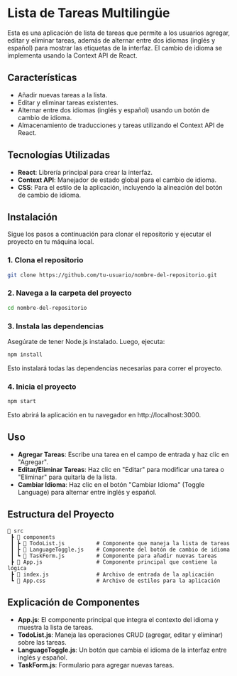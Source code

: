 # Lista de Tareas Multilingüe

Esta es una aplicación de lista de tareas que permite a los usuarios agregar, editar y eliminar tareas, además de alternar entre dos idiomas (inglés y español) para mostrar las etiquetas de la interfaz. El cambio de idioma se implementa usando la Context API de React.

## Características

- Añadir nuevas tareas a la lista.
- Editar y eliminar tareas existentes.
- Alternar entre dos idiomas (inglés y español) usando un botón de cambio de idioma.
- Almacenamiento de traducciones y tareas utilizando el Context API de React.

## Tecnologías Utilizadas

- **React**: Librería principal para crear la interfaz.
- **Context API**: Manejador de estado global para el cambio de idioma.
- **CSS**: Para el estilo de la aplicación, incluyendo la alineación del botón de cambio de idioma.
  
## Instalación

Sigue los pasos a continuación para clonar el repositorio y ejecutar el proyecto en tu máquina local.

### 1. Clona el repositorio

```bash
git clone https://github.com/tu-usuario/nombre-del-repositorio.git
```

### 2. Navega a la carpeta del proyecto

```bash
cd nombre-del-repositorio
```

### 3. Instala las dependencias

Asegúrate de tener Node.js instalado. Luego, ejecuta:

```bash
npm install
```

Esto instalará todas las dependencias necesarias para correr el proyecto.

### 4. Inicia el proyecto

```bash
npm start

```
Esto abrirá la aplicación en tu navegador en http://localhost:3000.

## Uso
- **Agregar Tareas**: Escribe una tarea en el campo de entrada y haz clic en "Agregar".
- **Editar/Eliminar Tareas**: Haz clic en "Editar" para modificar una tarea o "Eliminar" para quitarla de la lista.
- **Cambiar Idioma**: Haz clic en el botón "Cambiar Idioma" (Toggle Language) para alternar entre inglés y español.

## Estructura del Proyecto
```
📁 src
 ┣ 📁 components
 ┃ ┣ 📄 TodoList.js          # Componente que maneja la lista de tareas
 ┃ ┣ 📄 LanguageToggle.js    # Componente del botón de cambio de idioma
 ┃ ┗ 📄 TaskForm.js          # Componente para añadir nuevas tareas
 ┣ 📄 App.js                 # Componente principal que contiene la lógica
 ┣ 📄 index.js               # Archivo de entrada de la aplicación
 ┗ 📄 App.css                # Archivo de estilos para la aplicación
```

## Explicación de Componentes
- **App.js**: El componente principal que integra el contexto del idioma y muestra la lista de tareas.
- **TodoList.js**: Maneja las operaciones CRUD (agregar, editar y eliminar) sobre las tareas.
- **LanguageToggle.js**: Un botón que cambia el idioma de la interfaz entre inglés y español.
- **TaskForm.js**: Formulario para agregar nuevas tareas.


